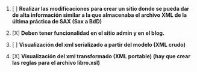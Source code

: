 1. [ ] **Realizar las modificaciones para crear un sitio donde se pueda dar de alta información similar a la que almacenaba el archivo XML de la última práctica de SAX (Sax a BdD)**
   
2. [X] **Deben tener funcionalidad en el sitio admin y en el blog.**
   
3. [ ] **Visualización del xml serializado a partir del modelo (XML crudo)**
   
4. [X] **Visualización del xml transformado (XML portable) (hay que crear las reglas para el archivo libro.xsl)**
